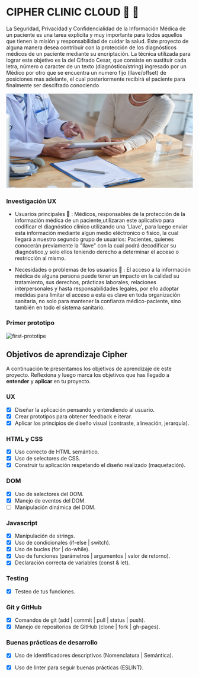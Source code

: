 
  # CIPHER CLINIC CLOUD :closed_lock_with_key: :hospital:

  La Seguridad, Privacidad y Confidencialidad de la Información Médica de un paciente es una tarea explícita y muy importante para todos aquellos que tienen la misión y responsabilidad de cuidar la salud. Este proyecto de alguna manera desea contribuir con la protección de los diagnósticos médicos de un paciente mediante su encriptación. La técnica utilizada para lograr este objetivo es la del Cifrado Cesar, que consiste en sustituir cada letra, número o caracter de un texto (diagnóstico/string) ingresado por un Médico por otro que se encuentra un numero fijo (llave/offset) de posiciones mas adelante, el cual posteriormente recibirá el paciente para finalmente ser descifrado conociendo 

  ![cipher](https://github.com/omairapalacios/LIM011-cipher/blob/master/src/ground.png)

  ###   Investigación UX

  * Usuarios principales :couple: : Médicos, responsables de la protección de la información médica de un paciente,utilizaran este aplicativo para codificar el diagnóstico clínico utilizando una 'Llave', para luego enviar esta información mediante algun medio eléctronico o fisico, la cual llegará a nuestro segundo grupo de usuarios: Pacientes, quienes conocerán previamente la "llave" con la cual podrá decodificar su diagnóstico,y solo ellos teniendo derecho a determinar el acceso o restricción al mismo.

  * Necesidades o problemas de los usuarios :speech_balloon: : El acceso a la información médica de alguna persona puede tener un impacto en la calidad su tratamiento, sus derechos, prácticas laborales, relaciones interpersonales y hasta responsabilidades legales, por ello adoptar medidas para limitar el acceso a esta es clave en toda organización sanitaria, no solo para mantener la confianza médico-paciente, sino también en todo el sistema sanitario. 
###   Primer prototipo

![first-prototipe](https://github.com/omairapalacios/LIM011-cipher/blob/master/src/ux-prototipe-page.pnggit)


## Objetivos de aprendizaje Cipher

A continuación te presentamos los objetivos de aprendizaje de este proyecto. Reflexiona y luego marca los objetivos que has llegado a **entender** y **aplicar** en tu proyecto.

### UX

- [x] Diseñar la aplicación pensando y entendiendo al usuario.
- [x] Crear prototipos para obtener feedback e iterar.
- [x] Aplicar los principios de diseño visual (contraste, alineación, jerarquía).

### HTML y CSS

- [x] Uso correcto de HTML semántico.
- [x] Uso de selectores de CSS.
- [x] Construir tu aplicación respetando el diseño realizado (maquetación).

### DOM

- [x] Uso de selectores del DOM.
- [x] Manejo de eventos del DOM.
- [ ] Manipulación dinámica del DOM.

### Javascript

- [x] Manipulación de strings.
- [x] Uso de condicionales (if-else | switch).
- [x] Uso de bucles (for | do-while).	
- [x] Uso de funciones (parámetros | argumentos | valor de retorno).
- [x] Declaración correcta de variables (const & let).

### Testing
- [x] Testeo de tus funciones.

### Git y GitHub
- [x] Comandos de git (add | commit | pull | status | push).
- [x] Manejo de repositorios de GitHub (clone | fork | gh-pages).

### Buenas prácticas de desarrollo
- [x] Uso de identificadores descriptivos (Nomenclatura | Semántica).
- [x] Uso de linter para seguir buenas prácticas (ESLINT).


